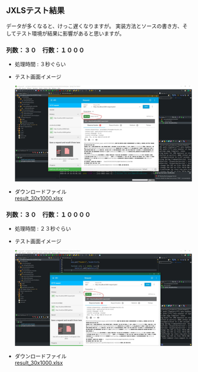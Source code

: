 ## JXLSテスト結果  
データが多くなると、けっこ遅くなりますが。
実装方法とソースの書き方、そしてテスト環境が結果に影響があると思いますが。

### 列数：３０　行数：１０００　
- 処理時間 : ３秒ぐらい  
- テスト画面イメージ  

    ![alt 画面イメージ](./result/30x1000.JPG)  
- ダウンロードファイル  
[result_30x1000.xlsx](./result/result_30x1000.xlsx)

### 列数：３０　行数：１００００　
- 処理時間 : ２３秒ぐらい  
- テスト画面イメージ  

    ![alt 画面イメージ](./result/30x10000.JPG)  
- ダウンロードファイル  
[result_30x1000.xlsx](./result/result_30x10000.xlsx)

